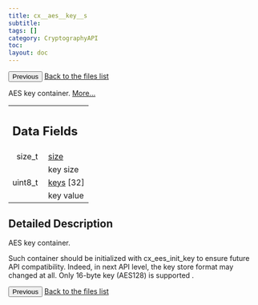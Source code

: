 ```yaml
---
title: cx__aes__key__s
subtitle:
tags: []
category: CryptographyAPI
toc:
layout: doc
---
```


<button class="uk-button uk-button-default uk-button-small uk-margin-medium-top" onclick="history.back()">Previous</button>
<a class="uk-button uk-button-default uk-button-small uk-margin-medium-top crypto-button" href="../../crypto-api/files">Back to the files list</a>


<p>AES key container.  
 <a href="../cx__aes__key__s#details">More...</a></p>
<table class="memberdecls">
<tr class="heading"><td colspan="4"><h2 class="groupheader"><a name="pub-attribs"></a>
Data Fields</h2></td></tr>
<tr class="memitem:a854352f53b148adc24983a58a1866d66"><td class="memItemLeft" align="right" valign="top"><a id="a854352f53b148adc24983a58a1866d66"></a>
size_t&#160;</td><td colspan="3" class="memItemRight" valign="bottom"><a class="el" href="../cx__aes__key__s#a854352f53b148adc24983a58a1866d66">size</a></td></tr>
<tr class="memdesc:a854352f53b148adc24983a58a1866d66"><td class="mdescLeft">&#160;</td><td colspan="3" class="mdescRight">key size <br /></td></tr>
<tr class="memitem:a82b87a34803cd38cb207ff66c6494acd"><td class="memItemLeft" align="right" valign="top"><a id="a82b87a34803cd38cb207ff66c6494acd"></a>
uint8_t&#160;</td><td colspan="3" class="memItemRight" valign="bottom"><a class="el" href="../cx__aes__key__s#a82b87a34803cd38cb207ff66c6494acd">keys</a> [32]</td></tr>
<tr class="memdesc:a82b87a34803cd38cb207ff66c6494acd"><td class="mdescLeft">&#160;</td><td colspan="3" class="mdescRight">key value <br /></td></tr>
</table>
<a name="details" id="details"></a>

## Detailed Description

<div class="textblock"><p>AES key container. </p>
<p>Such container should be initialized with cx_ees_init_key to ensure future API compatibility. Indeed, in next API level, the key store format may changed at all. Only 16-byte key (AES128) is supported . </p>
<button class="uk-button uk-button-default uk-button-small uk-margin-medium-top" onclick="history.back()">Previous</button>
<a class="uk-button uk-button-default uk-button-small uk-margin-medium-top crypto-button" href="../../crypto-api/files">Back to the files list</a>
